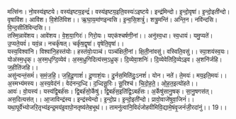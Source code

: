 

  
मत्सि॑नः। नो॒वस्य॑इष्टये। वस्य॑इष्टय॒इन्द्रं॑। वस्य॑इष्टय॒इति॒वस्यः॑ऽइष्टये। इन्द्र॑मिन्दो। इ॒न्दो॒वृषा॑। इ॒न्दो॒इती॑न्दो। वृषावि॑श। आवि॑श। वि॒शेति॑विश।। ऋ॒घा॒य॒मा॑णइन्वसि। इ॒न्व॒सि॒शत्रुं॑। शत्रु॒मन्ति॑। अन्ति॒न। नवि॑न्दसि। वि॒न्द॒सीति॑विन्दसि।।  
तस्मि॒न्नावे॑शय। आवे॑शय। वे॒श॒या॒गिरः॑। गिरो॒यः। यएक॑श्चर्षणी॒नां।। अनु॑स्व॒धा। स्व॒धायं। यमु॒प्यते॑। उ॒प्यते॒यवं॑। यवं॒न्न। नचर्कृ॑षत्। चर्कृ॑ष॒द्वृषा॑। वृषेति॒वृषा॑।।  
यस्य॒विश्वा॑नि। विश्वा॑नि॒हस्त॑योः। हस्त॑योः॒पञ्च॑। पञ्च॑क्षिती॒नां। क्षि॒ती॒नांवसु॑। वस्विति॒वसु॑।। स्पा॒शय॑स्व॒यः। योअ॑स्म॒धृक्। अ॒स्म॒धृग्दि॒व्येव॑। अ॒स्म॒ध्रुगिदित्य॑स्म॒ऽध्रुक्। दि॒व्येवा॒शनिः॑। दि॒व्येवेतिदि॒व्येऽइव। अ॒शनि॑र्जहि। ज॒हीति॑जहि।।  
असु॑न्वन्तं॒समं॑। स॒मं॒ज॒हि॒। ज॒हि॒दू॒णाशं॑। दू॒णाशं॒यः। दु॒र्नस॒मिति॑दुः॒ऽनशं॑। योन। नते॑। ते॒मयः॑। मय॒इति॒मयः॑।। अ॒स्मभ्य॑मस्य। अ॒स्य॒वेद॑नं। वेद॑नन्द॒ध्दि। द॒ध्दिसू॒रिः। सू॒रिश्च॑। चि॒दो॒ह॒ते॒। ओ॒ह॒त॒इत्यो॑हते।।  
आवः॑। वो॒यस्य॑। यस्य॑द्वि॒बर्ह॑सः। द्वि॒बर्ह॑सो॒र्केषु॑। द्वि॒बर्ह॑स॒इति॑द्वि॒ऽबर्ह॑सः। अ॒र्केषु॑सानु॒षक्। सा॒नु॒षगस॑त्। अस॒दित्यस॑त्।। आ॒जाविन्द्र॑स्य। इन्द्र॑स्येन्दो। इ॒न्दो॒प्र। इ॒न्दो॒इती॑न्दो। प्रावो॒वाजे॑षुवा॒जिनं॑।।  
यथा॒पूर्वे॑भ्योजरि॒तृभ्य॑इन्द्र॒मय॑इ॒वापो॒नतृष्य॑तेब॒भूथ॑।। तामनु॑त्वानि॒विदं॑जोहवीमिवि॒द्यामे॒षंवृ॒जनं॑जी॒रदा॑नुं।। 19।।  
